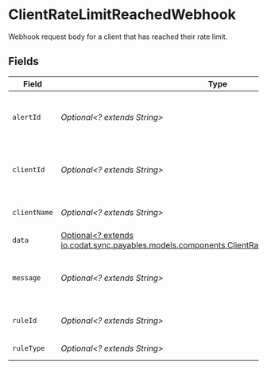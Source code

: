 # ClientRateLimitReachedWebhook

Webhook request body for a client that has reached their rate limit.


## Fields

| Field                                                                                                                                                          | Type                                                                                                                                                           | Required                                                                                                                                                       | Description                                                                                                                                                    |
| -------------------------------------------------------------------------------------------------------------------------------------------------------------- | -------------------------------------------------------------------------------------------------------------------------------------------------------------- | -------------------------------------------------------------------------------------------------------------------------------------------------------------- | -------------------------------------------------------------------------------------------------------------------------------------------------------------- |
| `alertId`                                                                                                                                                      | *Optional<? extends String>*                                                                                                                                   | :heavy_minus_sign:                                                                                                                                             | Unique identifier of the webhook event.                                                                                                                        |
| `clientId`                                                                                                                                                     | *Optional<? extends String>*                                                                                                                                   | :heavy_minus_sign:                                                                                                                                             | Unique identifier for your client in Codat.                                                                                                                    |
| `clientName`                                                                                                                                                   | *Optional<? extends String>*                                                                                                                                   | :heavy_minus_sign:                                                                                                                                             | Name of your client in Codat.                                                                                                                                  |
| `data`                                                                                                                                                         | [Optional<? extends io.codat.sync.payables.models.components.ClientRateLimitReachedWebhookData>](../../models/components/ClientRateLimitReachedWebhookData.md) | :heavy_minus_sign:                                                                                                                                             | N/A                                                                                                                                                            |
| `message`                                                                                                                                                      | *Optional<? extends String>*                                                                                                                                   | :heavy_minus_sign:                                                                                                                                             | A human-readable message about the webhook.                                                                                                                    |
| `ruleId`                                                                                                                                                       | *Optional<? extends String>*                                                                                                                                   | :heavy_minus_sign:                                                                                                                                             | Unique identifier for the rule.                                                                                                                                |
| `ruleType`                                                                                                                                                     | *Optional<? extends String>*                                                                                                                                   | :heavy_minus_sign:                                                                                                                                             | The type of rule.                                                                                                                                              |